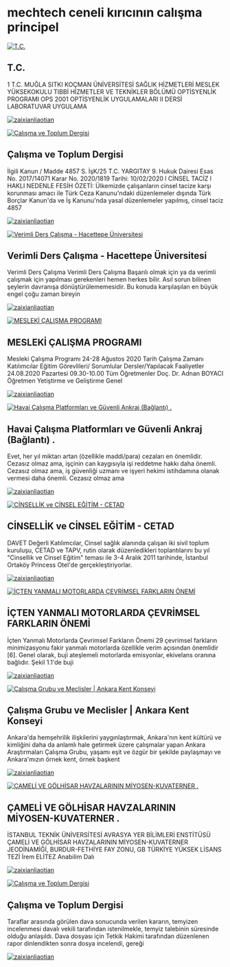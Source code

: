 # mechtech ceneli kırıcının calışma principel
<a href="https://mnn.zoosnet.net/LR/Chatpre.aspx?id=MNN94995150&p=https://topgrinding.com/" target="_blank">![T.C.](https://github.com/technlg/images/blob/main/64.jpg)</a>
## T.C.
1 T.C. MUĞLA SITKI KOÇMAN ÜNİVERSİTESİ SAĞLIK HİZMETLERİ MESLEK YÜKSEKOKULU TIBBİ HİZMETLER VE TEKNİKLER BÖLÜMÜ OPTİSYENLİK PROGRAMI OPS 2001 OPTİSYENLİK UYGULAMALARI II DERSİ LABORATUVAR UYGULAMA
<a href="https://mnn.zoosnet.net/LR/Chatpre.aspx?id=MNN94995150&p=https://topgrinding.com/" target="_blank"><img src="https://github.com/technlg/images/raw/main/chat11.jpg" alt="zaixianliaotian"/></a><a href="//whatsapp.shibangsoft.com/WhatsApp.php" ><img src="https://github.com/technlg/images/raw/main/chat11.png" alt=""></a>
<a href="https://mnn.zoosnet.net/LR/Chatpre.aspx?id=MNN94995150&p=https://topgrinding.com/" target="_blank">![Çalışma ve Toplum Dergisi](https://github.com/technlg/images/blob/main/2.jpg)</a>
## Çalışma ve Toplum Dergisi
İlgili Kanun / Madde 4857 S. İşK/25 T.C. YARGITAY 9. Hukuk Dairesi Esas No. 2017/14071 Karar No. 2020/1819 Tarihi: 10/02/2020 l CİNSEL TACİZ l HAKLI NEDENLE FESİH ÖZETİ: Ülkemizde çalışanların cinsel tacize karşı korunması amacı ile Türk Ceza Kanunu'ndaki düzenlemeler dışında Türk Borçlar Kanun'da ve İş Kanunu'nda yasal düzenlemeler yapılmış, cinsel taciz 4857 
<a href="https://mnn.zoosnet.net/LR/Chatpre.aspx?id=MNN94995150&p=https://topgrinding.com/" target="_blank"><img src="https://github.com/technlg/images/raw/main/chat11.jpg" alt="zaixianliaotian"/></a><a href="//whatsapp.shibangsoft.com/WhatsApp.php" ><img src="https://github.com/technlg/images/raw/main/chat11.png" alt=""></a>
<a href="https://mnn.zoosnet.net/LR/Chatpre.aspx?id=MNN94995150&p=https://topgrinding.com/" target="_blank">![Verimli Ders Çalışma - Hacettepe Üniversitesi](https://github.com/technlg/images/blob/main/33.jpg)</a>
## Verimli Ders Çalışma - Hacettepe Üniversitesi
Verimli Ders Çalışma Verimli Ders Çalışma Başarılı olmak için ya da verimli çalışmak için yapılması gerekenleri hemen herkes bilir. Asıl sorun bilinen şeylerin davranışa dönüştürülememesidir. Bu konuda karşılaşılan en büyük engel çoğu zaman bireyin
<a href="https://mnn.zoosnet.net/LR/Chatpre.aspx?id=MNN94995150&p=https://topgrinding.com/" target="_blank"><img src="https://github.com/technlg/images/raw/main/chat11.jpg" alt="zaixianliaotian"/></a><a href="//whatsapp.shibangsoft.com/WhatsApp.php" ><img src="https://github.com/technlg/images/raw/main/chat11.png" alt=""></a>
<a href="https://mnn.zoosnet.net/LR/Chatpre.aspx?id=MNN94995150&p=https://topgrinding.com/" target="_blank">![MESLEKİ ÇALIŞMA PROGRAMI](https://github.com/technlg/images/blob/main/43.jpg)</a>
## MESLEKİ ÇALIŞMA PROGRAMI
Mesleki Çalışma Programı 24-28 Ağustos 2020 Tarih Çalışma Zamanı Katılımcılar Eğitim Görevlileri/ Sorumlular Dersler/Yapılacak Faaliyetler 24.08.2020 Pazartesi 09.30-10.00 Tüm Öğretmenler Doç. Dr. Adnan BOYACI Öğretmen Yetiştirme ve Geliştirme Genel
<a href="https://mnn.zoosnet.net/LR/Chatpre.aspx?id=MNN94995150&p=https://topgrinding.com/" target="_blank"><img src="https://github.com/technlg/images/raw/main/chat11.jpg" alt="zaixianliaotian"/></a><a href="//whatsapp.shibangsoft.com/WhatsApp.php" ><img src="https://github.com/technlg/images/raw/main/chat11.png" alt=""></a>
<a href="https://mnn.zoosnet.net/LR/Chatpre.aspx?id=MNN94995150&p=https://topgrinding.com/" target="_blank">![Havai Çalışma Platformları ve Güvenli Ankraj (Bağlantı) .](https://github.com/technlg/images/blob/main/33.jpg)</a>
## Havai Çalışma Platformları ve Güvenli Ankraj (Bağlantı) .
Evet, her yıl miktarı artan (özellikle maddi/para) cezaları en önemlidir. Cezasız olmaz ama, işçinin can kaygısıyla işi reddetme hakkı daha önemli. Cezasız olmaz ama, iş güvenliği uzmanı ve işyeri hekimi istihdamına olanak vermesi daha önemli. Cezasız olmaz ama 
<a href="https://mnn.zoosnet.net/LR/Chatpre.aspx?id=MNN94995150&p=https://topgrinding.com/" target="_blank"><img src="https://github.com/technlg/images/raw/main/chat11.jpg" alt="zaixianliaotian"/></a><a href="//whatsapp.shibangsoft.com/WhatsApp.php" ><img src="https://github.com/technlg/images/raw/main/chat11.png" alt=""></a>
<a href="https://mnn.zoosnet.net/LR/Chatpre.aspx?id=MNN94995150&p=https://topgrinding.com/" target="_blank">![CİNSELLİK ve CİNSEL EĞİTİM - CETAD](https://github.com/technlg/images/blob/main/28.jpg)</a>
## CİNSELLİK ve CİNSEL EĞİTİM - CETAD
DAVET Değerli Katılımcılar, Cinsel sağlık alanında çalışan iki sivil toplum kuruluşu, CETAD ve TAPV, rutin olarak düzenledikleri toplantılarını bu yıl "Cinsellik ve Cinsel Eğitim" teması ile 3-4 Aralık 2011 tarihinde, İstanbul Ortaköy Princess Otel'de gerçekleştiriyorlar.
<a href="https://mnn.zoosnet.net/LR/Chatpre.aspx?id=MNN94995150&p=https://topgrinding.com/" target="_blank"><img src="https://github.com/technlg/images/raw/main/chat11.jpg" alt="zaixianliaotian"/></a><a href="//whatsapp.shibangsoft.com/WhatsApp.php" ><img src="https://github.com/technlg/images/raw/main/chat11.png" alt=""></a>
<a href="https://mnn.zoosnet.net/LR/Chatpre.aspx?id=MNN94995150&p=https://topgrinding.com/" target="_blank">![İÇTEN YANMALI MOTORLARDA ÇEVRİMSEL FARKLARIN ÖNEMİ](https://github.com/technlg/images/blob/main/64.jpg)</a>
## İÇTEN YANMALI MOTORLARDA ÇEVRİMSEL FARKLARIN ÖNEMİ
İçten Yanmalı Motorlarda Çevrimsel Farkların Önemi 29 çevrimsel farkların minimizasyonu fakir yanmalı motorlarda özellikle verim açısından önemlidir [6]. Genel olarak, buji ateşlemeli motorlarda emisyonlar, ekivelans oranına bağlıdır. Şekil 1.1'de buji 
<a href="https://mnn.zoosnet.net/LR/Chatpre.aspx?id=MNN94995150&p=https://topgrinding.com/" target="_blank"><img src="https://github.com/technlg/images/raw/main/chat11.jpg" alt="zaixianliaotian"/></a><a href="//whatsapp.shibangsoft.com/WhatsApp.php" ><img src="https://github.com/technlg/images/raw/main/chat11.png" alt=""></a>
<a href="https://mnn.zoosnet.net/LR/Chatpre.aspx?id=MNN94995150&p=https://topgrinding.com/" target="_blank">![Çalışma Grubu ve Meclisler | Ankara Kent Konseyi](https://github.com/technlg/images/blob/main/56.jpg)</a>
## Çalışma Grubu ve Meclisler | Ankara Kent Konseyi
Ankara'da hemşehrilik ilişkilerini yaygınlaştırmak, Ankara'nın kent kültürü ve kimliğini daha da anlamlı hale getirmek üzere çalışmalar yapan Ankara Araştırmaları Çalışma Grubu, yaşamı eşit ve özgür bir şekilde paylaşmayı ve Ankara'mızın örnek kent, örnek başkent 
<a href="https://mnn.zoosnet.net/LR/Chatpre.aspx?id=MNN94995150&p=https://topgrinding.com/" target="_blank"><img src="https://github.com/technlg/images/raw/main/chat11.jpg" alt="zaixianliaotian"/></a><a href="//whatsapp.shibangsoft.com/WhatsApp.php" ><img src="https://github.com/technlg/images/raw/main/chat11.png" alt=""></a>
<a href="https://mnn.zoosnet.net/LR/Chatpre.aspx?id=MNN94995150&p=https://topgrinding.com/" target="_blank">![ÇAMELİ VE GÖLHİSAR HAVZALARININ MİYOSEN-KUVATERNER .](https://github.com/technlg/images/blob/main/60.jpg)</a>
## ÇAMELİ VE GÖLHİSAR HAVZALARININ MİYOSEN-KUVATERNER .
İSTANBUL TEKNİK ÜNİVERSİTESİ AVRASYA YER BİLİMLERİ ENSTİTÜSÜ ÇAMELİ VE GÖLHİSAR HAVZALARININ MİYOSEN-KUVATERNER JEODİNAMİĞİ, BURDUR-FETHİYE FAY ZONU, GB TÜRKİYE YÜKSEK LİSANS TEZİ İrem ELİTEZ Anabilim Dalı 
<a href="https://mnn.zoosnet.net/LR/Chatpre.aspx?id=MNN94995150&p=https://topgrinding.com/" target="_blank"><img src="https://github.com/technlg/images/raw/main/chat11.jpg" alt="zaixianliaotian"/></a><a href="//whatsapp.shibangsoft.com/WhatsApp.php" ><img src="https://github.com/technlg/images/raw/main/chat11.png" alt=""></a>
<a href="https://mnn.zoosnet.net/LR/Chatpre.aspx?id=MNN94995150&p=https://topgrinding.com/" target="_blank">![Çalışma ve Toplum Dergisi](https://github.com/technlg/images/blob/main/5.jpg)</a>
## Çalışma ve Toplum Dergisi
Taraflar arasında görülen dava sonucunda verilen kararın, temyizen incelenmesi davalı vekili tarafından istenilmekle, temyiz talebinin süresinde olduğu anlaşıldı. Dava dosyası için Tetkik Hakimi  tarafından düzenlenen rapor dinlendikten sonra dosya incelendi, gereği
<a href="https://mnn.zoosnet.net/LR/Chatpre.aspx?id=MNN94995150&p=https://topgrinding.com/" target="_blank"><img src="https://github.com/technlg/images/raw/main/chat11.jpg" alt="zaixianliaotian"/></a><a href="//whatsapp.shibangsoft.com/WhatsApp.php" ><img src="https://github.com/technlg/images/raw/main/chat11.png" alt=""></a>
